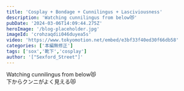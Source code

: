 ```yaml
---
title: 'Cosplay + Bondage + Cunnilingus + Lasciviousness'
description: 'Watching cunnilingus from below😻'
pubDate: '2024-03-06T14:09:44.275Z'
heroImage: '/blog-placeholder.jpg'
imageId: 'crohzaqdii046duyea5s'
video: 'https://www.tokyomotion.net/embed/e3bf33f40ed30f66db58'
categories: ['本編無修正']
tags: ['sox','靴下','cosplay']
author: '["Sexford_Street"]'
---
```


Watching cunnilingus from below😻<br>
下からクンニがよく見える😻





